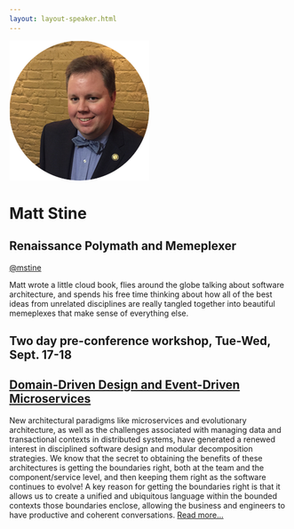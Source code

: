 ```yaml
---
layout: layout-speaker.html
---
```

<div class="container section featured-speaker">
  <div class="row">
    <div class="col-xs-12 col-sm-2 img-container">
      <img class="speaker-page-img" src="../img/speakers/Matt-Stine-ON.png">
    </div>
    <div class="col-xs-12 col-sm-10 copy-container">
        <h1 class="speaker-header">Matt Stine</h1>
        <h2 class="speaker-subtitle">Renaissance Polymath and Memeplexer</h2>
        <p class="copy"><a class="speaker-handle" href="https://twitter.com/mstine" target="_blank">@mstine</a></p>
        <p class="copy">Matt wrote a little cloud book, flies around the globe talking about software architecture, and spends his free time thinking about how all of the best ideas from unrelated disciplines are really tangled together into beautiful memeplexes that make sense of everything else.</p>
        <h2 class="speaker-subheader">Two day pre-conference workshop, Tue-Wed, Sept. 17-18</h2>
        <h2 class="speaker-subheader"><a href="../workshops/eventstorming-masterclass.html">Domain-Driven Design and Event-Driven Microservices</a></h2>
        <p class="copy">New architectural paradigms like microservices and evolutionary architecture, as well as the challenges associated with managing data and transactional contexts in distributed systems, have generated a renewed interest in disciplined software design and modular decomposition strategies. We know that the secret to obtaining the benefits of these architectures is getting the boundaries right, both at the team and the component/service level, and then keeping them right as the software continues to evolve! A key reason for getting the boundaries right is that it allows us to create a unified and ubiquitous language within the bounded contexts those boundaries enclose, allowing the business and engineers to have productive and coherent conversations. <a href="../workshops/domain-driven-design-and-event-driven-microservices.html">Read more...</a></p>
    </div>
  </div>
</div>